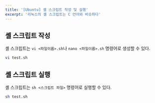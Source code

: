 ```yaml
---
title: '[Ubuntu] 셸 스크립트 작성 및 실행'
excerpt: '리눅스의 셸 스크립트는 C 언어와 비슷하다'
---
```


## 셸 스크립트 작성

셸 스크립트는 `vi <파일이름>.sh`나 `nano <파일이름>.sh` 명령어로 생성할 수 있다.

```bash
vi test.sh
```

## 셸 스크립트 실행

셸 스크립트는 `sh <스크립트 파일>` 명령어로 실행할 수 있다.

```bash
sh test.sh
```

